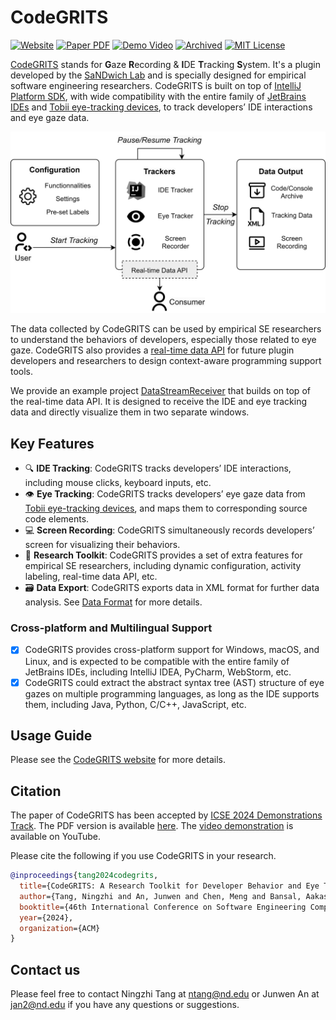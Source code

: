 # CodeGRITS

[![Website](https://img.shields.io/badge/Website-Visit-brightgreen)](https://codegrits.github.io/CodeGRITS/)
[![Paper PDF](https://img.shields.io/badge/Paper-PDF-blue)](https://codegrits.github.io/CodeGRITS/static/paper.pdf)
[![Demo Video](https://img.shields.io/badge/Demo-Video-orange)](https://www.youtube.com/watch?v=d-YsJfW2NMI)
[![Archived](https://img.shields.io/badge/Archived-SWH-blueviolet)](https://archive.softwareheritage.org/swh:1:dir:your-directory-id)
[![MIT License](https://img.shields.io/badge/License-MIT-green)](https://github.com/codegrits/CodeGRITS/blob/main/LICENSE)

[CodeGRITS](https://codegrits.github.io/CodeGRITS/) stands for **G**aze **R**ecording & **I**DE **T**racking **S**ystem.
It's a plugin developed by the [SaNDwich Lab](https://toby.li/) and is specially designed for empirical software
engineering researchers. CodeGRITS is built on top
of [IntelliJ Platform SDK](https://plugins.jetbrains.com/docs/intellij/welcome.html), with wide compatibility with the
entire family of [JetBrains IDEs](https://www.jetbrains.com/) and [Tobii eye-tracking devices](https://www.tobii.com/),
to track developers’ IDE interactions and eye gaze data.

<p align="center">
    <img src="docs/static/overview.png" width="600">
</p>

The data collected by CodeGRITS can be used by empirical SE researchers to understand the behaviors of developers,
especially those related to eye gaze. CodeGRITS also provides a [real-time data API](developer.md)
for future plugin developers and researchers to design context-aware programming support tools.

We provide an example project [DataStreamReceiver](https://github.com/codegrits/DataStreamReceiver) that builds on top
of the real-time data API. It is designed to receive the IDE and eye tracking data and directly visualize them in two
separate windows.

## Key Features

- :mag: **IDE Tracking**: CodeGRITS tracks developers’ IDE interactions, including mouse clicks, keyboard inputs, etc.
- :eye: **Eye Tracking**: CodeGRITS tracks developers’ eye gaze data
  from [Tobii eye-tracking devices](https://www.tobii.com/), and maps them to corresponding source code elements.
- :computer: **Screen Recording**: CodeGRITS simultaneously records developers’ screen for visualizing their behaviors.
- 🔨 **Research Toolkit**: CodeGRITS provides a set of extra features for empirical SE
  researchers, including dynamic configuration, activity labeling, real-time data API, etc.
- 🗃️ **Data Export**: CodeGRITS exports data in XML format for further data analysis. See [Data Format](data.md)
  for more details.

### Cross-platform and Multilingual Support

- [x] CodeGRITS provides cross-platform support for Windows, macOS,
  and Linux, and is expected to be compatible with the entire family of JetBrains IDEs, including IntelliJ IDEA,
  PyCharm, WebStorm, etc.
- [x] CodeGRITS could extract the abstract syntax tree (AST) structure of eye gazes on multiple
  programming languages, as long as the IDE supports them, including Java, Python, C/C++, JavaScript, etc.

## Usage Guide

Please see the [CodeGRITS website](https://codegrits.github.io/CodeGRITS/) for more details.

## Citation

The paper of CodeGRITS has been accepted
by [ICSE 2024 Demonstrations Track](https://conf.researchr.org/track/icse-2024/icse-2024-demonstrations).
The PDF version is available [here](https://codegrits.github.io/CodeGRITS/static/paper.pdf).
The [video demonstration](https://www.youtube.com/watch?v=d-YsJfW2NMI) is available on YouTube.

Please cite the following if you use CodeGRITS in your research.

```bibtex
@inproceedings{tang2024codegrits,
  title={CodeGRITS: A Research Toolkit for Developer Behavior and Eye Tracking in IDE},
  author={Tang, Ningzhi and An, Junwen and Chen, Meng and Bansal, Aakash and Huang, Yu and McMillan, Collin and Li, Toby Jia-Jun},
  booktitle={46th International Conference on Software Engineering Companion (ICSE-Companion '24)},
  year={2024},
  organization={ACM}
}
```

## Contact us

Please feel free to contact Ningzhi Tang at ntang@nd.edu or Junwen An at jan2@nd.edu
if you have any questions or suggestions.
